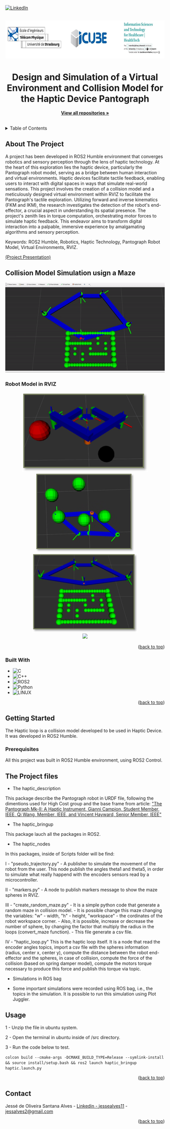 <!-- Improved compatibility of back to top link: See: https://github.com/othneildrew/Best-README-Template/pull/73 -->
<a name="readme-top"></a>

[![LinkedIn][linkedin-shield]][linkedin-url]


<!-- PROJECT LOGO -->
<br />
<div align="center">
  <a href="https://healthtech.unistra.fr/">
    <img src="images/logo.JPG" alt="Logo" width="720" height="120">
  </a>

  <h1 align="center">Design and Simulation of a Virtual Environment and Collision Model for the Haptic Device Pantograph</h1>

  <p align="center">
    <a href="https://github.com/Jesse-Alves?tab=repositories"><strong>View all repositories  »</strong></a>
    <br />
    <br />
  </p>
</div>



<!-- TABLE OF CONTENTS -->
<details>
  <summary>Table of Contents</summary>
  <ol>
    <li>
      <a href="#about-the-project">About The Project</a>
      <ul>
        <li><a href="#built-with">Built With</a></li>
      </ul>
    </li>
    <li>
      <a href="#getting-started">Getting Started</a>
      <ul>
        <li><a href="#prerequisites">Prerequisites</a></li>
<!--         <li><a href="#installation">Installation</a></li> -->
      </ul>
    </li>
    <li><a href="#usage">Usage</a></li>
<!--     <li><a href="#roadmap">Roadmap</a></li>
    <li><a href="#contributing">Contributing</a></li>
    <li><a href="#license">License</a></li> -->
    <li><a href="#contact">Contact</a></li>
<!--     <li><a href="#acknowledgments">Acknowledgments</a></li> -->
  </ol>
</details>



<!-- ABOUT THE PROJECT -->
## About The Project

A project has been developed in ROS2 Humble environment that converges robotics and sensory perception through the lens of haptic technology. At the heart of this exploration lies the haptic device, particularly the Pantograph robot model, serving as a bridge between human interaction and virtual environments. Haptic devices facilitate tactile feedback, enabling users to interact with digital spaces in ways that simulate real-world sensations. This project involves the creation of a collision model and a meticulously designed virtual environment within RVIZ to facilitate the Pantograph's tactile exploration. Utilizing forward and inverse kinematics (FKM and IKM), the research investigates the detection of the robot's end-effector, a crucial aspect in understanding its spatial presence. The project's zenith lies in torque computation, orchestrating motor forces to simulate haptic feedback. This endeavor aims to transform digital interaction into a palpable, immersive experience by amalgamating algorithms and sensory perception.

Keywords: ROS2 Humble, Robotics, Haptic Technology, Pantograph Robot Model, Virtual Environments, RVIZ.

[(Project Presentation)](https://github.com/Jesse-Alves/Design-and-Simulation-of-a-Virtual-Environment-and-Collision-Model-for-the-Haptic-Device-Pantograph/blob/main/Haptic%20Loop%20-%20Final%20Presentation.pdf)



## Collision Model Simulation usign a Maze

<div align="center">
    <img width="600" src="images/gif1.gif" alt="color picker" />
</div>




### Robot Model in RVIZ

<div align="center">
  <a href=" ">
    <img src="images/img1.png" height="250" />
    <img src="images/img2.png" height="250" />
    <img src="images/img3.png" height="250" />
  </a>
</div>

<div align="center">
  <a href=" ">
    <img src="images/img4.jpg" height="250" />
  </a>
</div>


<p align="right">(<a href="#readme-top">back to top</a>)</p>



### Built With
* ![C](https://img.shields.io/badge/c-%2300599C.svg?style=for-the-badge&logo=c&logoColor=white) 
* ![C++](https://img.shields.io/badge/c++-%2300599C.svg?style=for-the-badge&logo=c%2B%2B&logoColor=white) 
* ![ROS2](https://img.shields.io/badge/ros-%230A0FF9.svg?style=for-the-badge&logo=ros&logoColor=white)
* ![Python](https://img.shields.io/badge/python-3670A0?style=for-the-badge&logo=python&logoColor=ffdd54)
* ![LINUX](https://img.shields.io/badge/Linux-FCC624?style=for-the-badge&logo=linux&logoColor=black)


<p align="right">(<a href="#readme-top">back to top</a>)</p>


<!-- GETTING STARTED -->
## Getting Started

The Haptic loop is a collision model developed to be used in Haptic Device. It was developed in ROS2 Humble. 

### Prerequisites

All this project was built in ROS2 Humble environment, using ROS2 Control.



## The Project files

* The haptic_description 

This package describe the Pantograph robot in URDF file, following the dimentions used for High Cost group and the base frame from article: ["The Pantograph Mk-II: A Haptic Instrument, Gianni Campion, Student Member, IEEE, Qi Wang, Member, IEEE, and Vincent Hayward, Senior Member, IEEE"](https://github.com/Jesse-Alves/Design-and-Simulation-of-a-Virtual-Environment-and-Collision-Model-for-the-Haptic-Device-Pantograph/blob/main/The%20Pantograph%20Mk-II%20A%20Haptic%20Instrument.pdf)
 
  
* The haptic_bringup

This package lauch all the packages in ROS2. 
 
* The haptic_nodes

In this packages, inside of Scripts folder will be find:
 
   I - "pseudo_trajectory.py" - A publisher to simulate the movement of the robot from the user. This node publish 
   	the angles theta1 and theta5, in order to simulate what really happend with the encoders sensors read by 
   	a microcontroller.
   	
   II - "markers.py" - A node to publish markers message to show the maze spheres in RVIZ.
   
   III - "create_random_maze.py" 
   	- It is a simple python code that generate a random maze in collision model. 
   	- It is possible change this maze changing the variables: "w" - width, "h" - height, 
   	  "workspace" - the cordinates of the robot workspace corner.
   	- Also, it is possible, increase or decrease the number of sphere, by changing the factor that multiply the radius in the 
   	  loops (convert_maze function).
   	- This file generate a csv file.
   	  
   IV - "haptic_loop.py" This is the haptic loop itself. It is a node that read the encoder angles topics, import a csv file with the 
   	spheres information (radius, center x, center y), compute the distance between the robot end-effector and the spheres, in case of
   	collision, compute the force of the collision (based on spring damper model), compute the motors torque necessary to produce this force and publish this torque via topic.
 
 
* Simulations in ROS bag
 
 - Some important simulations were recorded using ROS bag, i.e., the topics in the simulation. It is possible to run this simulation using Plot Juggler.


<!-- USAGE EXAMPLES -->
## Usage

1 - Unzip the file in ubuntu system.

2 - Open the terminal in ubuntu inside of /src directory.

3 - Run the code below to test.

`colcon build --cmake-args -DCMAKE_BUILD_TYPE=Release --symlink-install && source install/setup.bash && ros2 launch haptic_bringup haptic.launch.py`


<p align="right">(<a href="#readme-top">back to top</a>)</p>



<!-- CONTACT -->
## Contact

Jessé de Oliveira Santana Alves - [Linkedin - jessealves11](https://linkedin.com/in/jessealves11) - jessalves2@gmail.com

<p align="right">(<a href="#readme-top">back to top</a>)</p>



<!-- MARKDOWN LINKS & IMAGES -->
[linkedin-shield]: https://img.shields.io/badge/-LinkedIn-black.svg?style=for-the-badge&logo=linkedin&colorB=555
[linkedin-url]: https://linkedin.com/in/jessealves11
